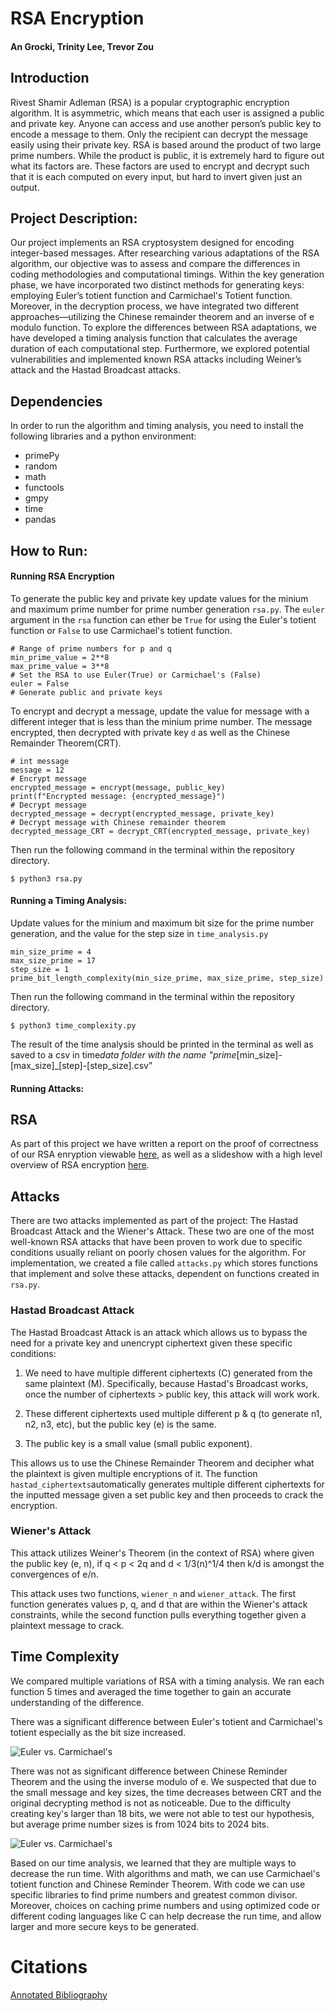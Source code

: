 # RSA Encryption

#### An Grocki, Trinity Lee, Trevor Zou

## Introduction

Rivest Shamir Adleman (RSA) is a popular cryptographic encryption algorithm. It is asymmetric, which means that each user is assigned a public and private key. Anyone can access and use another person’s public key to encode a message to them. Only the recipient can decrypt the message easily using their private key. RSA is based around the product of two large prime numbers. While the product is public, it is extremely hard to figure out what its factors are. These factors are used to encrypt and decrypt such that it is each computed on every input, but hard to invert given just an output.

## Project Description:

Our project implements an RSA cryptosystem designed for encoding integer-based messages. After researching various adaptations of the RSA algorithm, our objective was to assess and compare the differences in coding methodologies and computational timings.
Within the key generation phase, we have incorporated two distinct methods for generating keys: employing Euler’s totient function and Carmichael's Totient function. Moreover, in the decryption process, we have integrated two different approaches—utilizing the Chinese remainder theorem and an inverse of e modulo function.
To explore the differences between RSA adaptations, we have developed a timing analysis function that calculates the average duration of each computational step.
Furthermore, we explored potential vulnerabilities and implemented known RSA attacks including Weiner’s attack and the Hastad Broadcast attacks.

## Dependencies

In order to run the algorithm and timing analysis, you need to install the following libraries and a python environment:

- primePy
- random
- math
- functools
- gmpy
- time
- pandas

## How to Run:

#### Running RSA Encryption

To generate the public key and private key update values for the minium and maximum prime number for prime number generation `rsa.py`. The `euler` argument in the `rsa` function can ether be `True` for using the Euler's totient function or `False` to use Carmichael's totient function.

```
# Range of prime numbers for p and q
min_prime_value = 2**8
max_prime_value = 3**8
# Set the RSA to use Euler(True) or Carmichael's (False)
euler = False
# Generate public and private keys
```

To encrypt and decrypt a message, update the value for message with a different integer that is less than the minium prime number. The message encrypted, then decrypted with private key `d` as well as the Chinese Remainder Theorem(CRT).

```
# int message
message = 12
# Encrypt message
encrypted_message = encrypt(message, public_key)
print(f"Encrypted message: {encrypted_message}")
# Decrypt message
decrypted_message = decrypt(encrypted_message, private_key)
# Decrypt message with Chinese remainder theorem
decrypted_message_CRT = decrypt_CRT(encrypted_message, private_key)
```

Then run the following command in the terminal within the repository directory.

```
$ python3 rsa.py
```

#### Running a Timing Analysis:

Update values for the minium and maximum bit size for the prime number generation, and the value for the step size in `time_analysis.py`

```
min_size_prime = 4
max_size_prime = 17
step_size = 1
prime_bit_length_complexity(min_size_prime, max_size_prime, step_size)
```

Then run the following command in the terminal within the repository directory.

```
$ python3 time_complexity.py
```

The result of the time analysis should be printed in the terminal as well as saved to a csv in time*data folder with the name
"prime*[min_size]-[max_size]\_[step]-[step_size].csv"

#### Running Attacks:

## RSA

As part of this project we have written a report on the proof of correctness of our RSA enryption viewable [here](Proof_of_RSA.pdf), as well as a slideshow with a high level overview of RSA encryption [here](https://docs.google.com/presentation/d/1KGHfXNhAheroX9nkbQGTQ6GJr7s40qyXcX0OL20XZtc/edit?usp=sharing).

## Attacks

There are two attacks implemented as part of the project: The Hastad Broadcast Attack and the Wiener's Attack. These two are one of the most well-known RSA attacks that have been proven to work due to specific conditions usually reliant on poorly chosen values for the algorithm. For implementation, we created a file called `attacks.py` which stores functions that implement and solve these attacks, dependent on functions created in `rsa.py`.

### Hastad Broadcast Attack

The Hastad Broadcast Attack is an attack which allows us to bypass the need for a private key and unencrypt ciphertext given these specific conditions:

1. We need to have multiple different ciphertexts (C) generated from the same plaintext (M). Specifically, because Hastad's Broadcast works, once the number of ciphertexts > public key, this attack will work work.

2. These different ciphertexts used multiple different p & q (to generate n1, n2, n3, etc), but the public key (e) is the same.
3. The public key is a small value (small public exponent).

This allows us to use the Chinese Remainder Theorem and decipher what the plaintext is given multiple encryptions of it. The function `hastad_ciphertexts`automatically generates multiple different ciphertexts for the inputted message given a set public key and then proceeds to crack the encryption.

### Wiener's Attack

This attack utilizes Weiner's Theorem (in the context of RSA) where given the public key (e, n), if q < p < 2q and d < 1/3(n)^1/4 then k/d is amongst the convergences of e/n.

This attack uses two functions, `wiener_n` and `wiener_attack`. The first function generates values p, q, and d that are within the Wiener's attack constraints, while the second function pulls everything together given a plaintext message to crack.

## Time Complexity

We compared multiple variations of RSA with a timing analysis. We ran each function 5 times and averaged the time together to gain an accurate understanding of the difference.

There was a significant difference between Euler's totient and Carmichael's totient especially as the bit size increased.

![Euler vs. Carmichael's](images/Prime%20Number%20Bit%20Size%20Range%20vs%20Key%20Generation%20Time.png)

There was not as significant difference between Chinese Reminder Theorem and the using the inverse modulo of e. We suspected that due to the small message and key sizes, the time decreases between CRT and the original decrypting method is not as noticeable. Due to the difficulty creating key's larger than 18 bits, we were not able to test our hypothesis, but average prime number sizes is from 1024 bits to 2024 bits.

![Euler vs. Carmichael's](images/Prime%20Number%20Bit%20Size%20Range%20vs%20Decryption%20Time.png)

Based on our time analysis, we learned that they are multiple ways to decrease the run time. With algorithms and math, we can use Carmichael's totient function and Chinese Reminder Theorem. With code we can use specific libraries to find prime numbers and greatest common divisor. Moreover, choices on caching prime numbers and using optimized code or different coding languages like C can help decrease the run time, and allow larger and more secure keys to be generated.

# Citations

[Annotated Bibliography](https://docs.google.com/document/d/1IC5fMH0H-vLdntmfxGZIAFUJ5LVe8GBnTvu4SENAZ6E/edit?usp=sharing)

